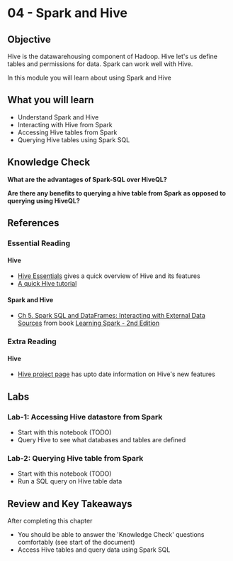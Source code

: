 <link rel='stylesheet' href='assets/css/main.css'/>

# 04 - Spark and Hive

## Objective

Hive is the datawarehousing component of Hadoop.  Hive let's us define tables and permissions for data.  Spark can work well with Hive.

In this module you will learn about using Spark and Hive

## What you will learn

- Understand Spark and Hive
- Interacting with Hive from Spark
- Accessing Hive tables from Spark
- Querying Hive tables using Spark SQL

## Knowledge Check

**What are the advantages of Spark-SQL over HiveQL?**

**Are there any benefits to querying a hive table from Spark as opposed to querying using HiveQL?**

## References

### Essential Reading

#### Hive

* [Hive Essentials](https://learning.oreilly.com/library/view/apache-hive-essentials/9781788995092/) gives a quick overview of Hive and its features
* [A quick Hive tutorial](https://www.guru99.com/introduction-hive.html)

#### Spark and Hive

* [Ch 5. Spark SQL and DataFrames: Interacting with External Data Sources](https://learning.oreilly.com/library/view/learning-spark-2nd/9781492050032/ch05.html)  from book [Learning Spark - 2nd Edition](https://learning.oreilly.com/library/view/learning-spark-2nd/9781492050032/)

### Extra Reading

#### Hive

* [Hive project page](https://hive.apache.org/) has upto date information on Hive's new features

## Labs

### Lab-1: Accessing Hive datastore from Spark

- Start with this notebook (TODO)
- Query Hive to see what databases and tables are defined

### Lab-2: Querying Hive table from Spark

- Start with this notebook (TODO)
- Run a SQL query on Hive table data

## Review and Key Takeaways

After completing this chapter

* You should be able to answer the 'Knowledge Check' questions comfortably (see start of the document)
* Access Hive tables and query data using Spark SQL
